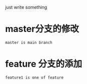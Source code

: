 just write something

# master分支的修改
    master is main branch
# feature 分支的添加
    feature1 is one of feature

